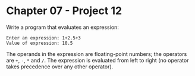 # Chapter 07 - Project 12

Write a program that evaluates an expression:

```
Enter an expression: 1+2.5+3
Value of expression: 10.5
```

The operands in the expression are floating-point numbers; the operators are
`+`, `-`, `*` and `/`.  The expression is evaluated from left to right (no
operator takes precedence over any other operator).
